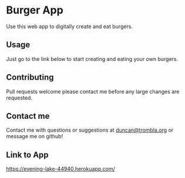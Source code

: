 # Burger App
Use this web app to digitally create and eat burgers.

## Usage
Just go to the link below to start creating and eating your own burgers.

## Contributing
Pull requests welcome please contact me before any large changes are requested.


## Contact me
Contact me with questions or suggestions at duncan@trombla.org or message me on github!



## Link to App

https://evening-lake-44940.herokuapp.com/
